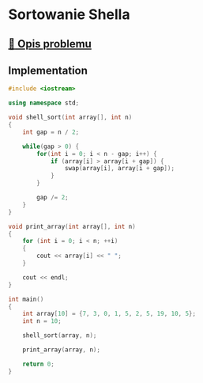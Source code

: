 # Sortowanie Shella

## [:link: Opis problemu](../../../../algorithms/sorting/shell-sort.md)

## Implementation

```cpp linenums="1"
#include <iostream>

using namespace std;

void shell_sort(int array[], int n)
{
    int gap = n / 2;

    while(gap > 0) {
        for(int i = 0; i < n - gap; i++) {
            if (array[i] > array[i + gap]) {
                swap(array[i], array[i + gap]);
            }
        }

        gap /= 2;
    }
}

void print_array(int array[], int n)
{
    for (int i = 0; i < n; ++i)
    {
        cout << array[i] << " ";
    }

    cout << endl;
}

int main()
{
    int array[10] = {7, 3, 0, 1, 5, 2, 5, 19, 10, 5};
    int n = 10;

    shell_sort(array, n);

    print_array(array, n);

    return 0;
}
```
